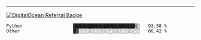 ---
[![DigitalOcean Referral Badge](https://web-platforms.sfo2.digitaloceanspaces.com/WWW/Badge%203.svg)](https://www.digitalocean.com/?refcode=37fa54d82492&utm_campaign=Referral_Invite&utm_medium=Referral_Program&utm_source=badge)

<!--START_SECTION:waka-->

```text
Python                   ███████████████████████▒░   93.58 %
Other                    █▓░░░░░░░░░░░░░░░░░░░░░░░   06.42 %
```

<!--END_SECTION:waka-->


[linkedin]: https://www.linkedin.com/in/mohamed-elh/

